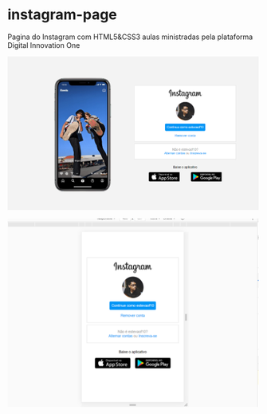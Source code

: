 # instagram-page
Pagina do Instagram com HTML5&amp;CSS3 aulas ministradas pela plataforma Digital Innovation One 

![](imag/telaInicialInstagram.PNG)


![](imag/telaResponsiva.PNG)
